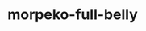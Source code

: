 ---
id: 877
title: morpeko-full-belly
types: [electric,dark]
image: https://raw.githubusercontent.com/PokeAPI/sprites/master/sprites/pokemon/877.png
---